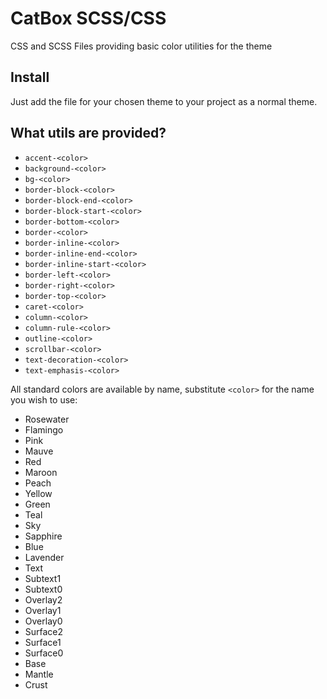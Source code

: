 # CatBox SCSS/CSS

CSS and SCSS Files providing basic color utilities for the theme

## Install

Just add the file for your chosen theme to your project as a normal theme.

## What utils are provided?

- `accent-<color>`
- `background-<color>`
- `bg-<color>`
- `border-block-<color>`
- `border-block-end-<color>`
- `border-block-start-<color>`
- `border-bottom-<color>`
- `border-<color>`
- `border-inline-<color>`
- `border-inline-end-<color>`
- `border-inline-start-<color>`
- `border-left-<color>`
- `border-right-<color>`
- `border-top-<color>`
- `caret-<color>`
- `column-<color>`
- `column-rule-<color>`
- `outline-<color>`
- `scrollbar-<color>`
- `text-decoration-<color>`
- `text-emphasis-<color>`

All standard colors are available by name, substitute `<color>` for the name you wish to use:

- Rosewater
- Flamingo
- Pink
- Mauve
- Red
- Maroon
- Peach
- Yellow
- Green
- Teal
- Sky
- Sapphire
- Blue
- Lavender
- Text
- Subtext1
- Subtext0
- Overlay2
- Overlay1
- Overlay0
- Surface2
- Surface1
- Surface0
- Base
- Mantle
- Crust
